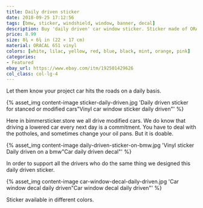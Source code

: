 ```yaml
---
title: Daily driven sticker
date: 2018-09-25 17:12:56
tags: [bmw, sticker, windshield, window, banner, decal]
description: Buy 'daily driven' car window sticker. Sticker made of ORACAL vinyl.
price: 8.99
size: 8¾ × 6¾ in (22 × 17 cm)
material: ORACAL 651 vinyl
colors: [white, lilac, yellow, red, blue, black, mint, orange, pink]
categories:
- Featured
ebay_url: https://www.ebay.com/itm/192501429626
col_class: col-lg-4
---
```


Let them know your project car hits the roads on a daily basis.

<!-- more -->
{% asset_img content-image sticker-daily-driven.jpg 'Daily driven sticker for stanced or modified cars"Vinyl car window sticker daily driven"' %}

Here in bimmersticker.store we all drive modified cars. We do know that driving a lowered car every next day is a commitment. You have to deal with the potholes, and sometimes change your oil pans. But it is doable.

{% asset_img content-image daily-driven-sticker-on-bmw.jpg 'Vinyl sticker Daily driven on a bmw"Car daily driven decal"' %}

In order to support all the drivers who do the same thing we designed this daily driven sticker.

{% asset_img content-image car-window-decal-daily-driven.jpg 'Car window decal daily driven"Car window decal daily driven"' %}

Sticker available in different colors.
